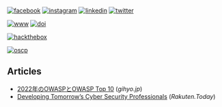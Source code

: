 [![facebook](https://img.shields.io/badge/Facebook-1877F2?style=flat&logo=facebook&labelColor=1877F2&logoColor=white)](https://www.facebook.com/yuta.yamate)
[![instagram](https://img.shields.io/badge/Instagam-E4405F?style=flat&logo=instagram&labelColor=E4405F&logoColor=white)](https://www.instagram.com/yuta.yamate)
[![linkedin](https://img.shields.io/badge/LinkedIn-0077B5?style=flat&logo=linkedin&labelColor=0077B5&logoColor=white)](https://www.linkedin.com/in/yuta-yamate)
[![twitter](https://img.shields.io/twitter/follow/yutayamate)](https://twitter.com/yutayamate)

[![www](https://img.shields.io/website?label=yutayamate.com&url=https://yutayamate.com)](https://yutayamate.com)
[![doi](https://zenodo.org/badge/doi/10.1093/bioinformatics/btz245.svg)](https://doi.org/10.1093/bioinformatics/btz245)

[![hackthebox](https://www.hackthebox.eu/badge/image/145610)](https://app.hackthebox.eu/profile/145610)

[![oscp](https://api.accredible.com/v1/frontend/credential_website_embed_image/badge/105191033)](https://www.credential.net/f336acea-e4ae-4aaf-8536-d4373db71a55#gs.a9ygvz)

## Articles

- [2022年のOWASPとOWASP Top 10](https://gihyo.jp/article/2022/08/owasp2022) (*gihyo.jp*)
- [Developing Tomorrow’s Cyber Security Professionals](https://rakuten.today/blog/developing-cyber-security-professionals.html) (*Rakuten.Today*)

<!--
### Hi there 👋
-->
<!--
**yutayamate/yutayamate** is a ✨ _special_ ✨ repository because its `README.md` (this file) appears on your GitHub profile.

Here are some ideas to get you started:

- 🔭 I’m currently working on ...
- 🌱 I’m currently learning ...
- 👯 I’m looking to collaborate on ...
- 🤔 I’m looking for help with ...
- 💬 Ask me about ...
- 📫 How to reach me: ...
- 😄 Pronouns: ...
- ⚡ Fun fact: ...
-->

